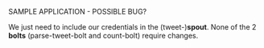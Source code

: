 SAMPLE APPLICATION - POSSIBLE BUG?

We just need to include our credentials in the (tweet-)**spout**. None of the 2 **bolts** (parse-tweet-bolt and count-bolt) require changes.
